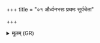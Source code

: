 +++
title = "०१ और्ध्वनभसः प्रथमः सूर्यचेता"

+++
<details><summary>मूलम् (GR)</summary>

और्ध्वनभसः प्रथमः  
सूर्यचेता उशद्भ्यः ।  
चकार कृत्याम् आसुरः  
सा नो भवतु भद्रया ॥
</details>